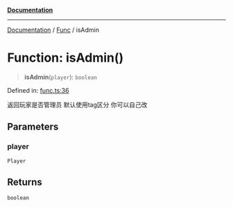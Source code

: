 [**Documentation**](../../../README.md)

***

[Documentation](../../../globals.md) / [Func](../README.md) / isAdmin

# Function: isAdmin()

> **isAdmin**(`player`): `boolean`

Defined in: [func.ts:36](https://github.com/XiaoYangx666/SAPI-Pro/blob/f4b3a55bd14c42fce5d687eca57d1987c433a912/src/SAPI-Pro/func.ts#L36)

返回玩家是否管理员
默认使用tag区分
你可以自己改

## Parameters

### player

`Player`

## Returns

`boolean`
